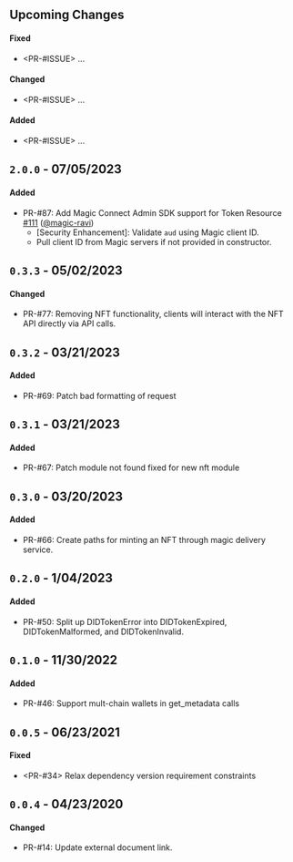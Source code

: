 ## Upcoming Changes

#### Fixed

- <PR-#ISSUE> ...

#### Changed

- <PR-#ISSUE> ...

#### Added

- <PR-#ISSUE> ...

## `2.0.0` - 07/05/2023

#### Added

- PR-#87: Add Magic Connect Admin SDK support for Token Resource [#111](https://github.com/magiclabs/magic-admin-js/pull/111) ([@magic-ravi](https://github.com/magic-ravi))
  - [Security Enhancement]: Validate `aud` using Magic client ID.
  - Pull client ID from Magic servers if not provided in constructor.


## `0.3.3` - 05/02/2023

#### Changed

- PR-#77: Removing NFT functionality, clients will interact with the NFT API directly via API calls.


## `0.3.2` - 03/21/2023

#### Added

- PR-#69: Patch bad formatting of request

## `0.3.1` - 03/21/2023

#### Added

- PR-#67: Patch module not found fixed for new nft module

## `0.3.0` - 03/20/2023

#### Added

- PR-#66: Create paths for minting an NFT through magic delivery service.

## `0.2.0` - 1/04/2023

#### Added

- PR-#50: Split up DIDTokenError into DIDTokenExpired, DIDTokenMalformed, and DIDTokenInvalid.

## `0.1.0` - 11/30/2022

#### Added

- PR-#46: Support mult-chain wallets in get_metadata calls

## `0.0.5` - 06/23/2021

#### Fixed

- <PR-#34> Relax dependency version requirement constraints

## `0.0.4` - 04/23/2020

#### Changed

- PR-#14: Update external document link.

